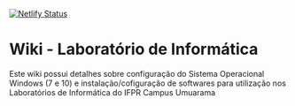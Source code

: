 [![Netlify Status](https://api.netlify.com/api/v1/badges/de8d5b64-5032-487e-93a2-500e3dd916d6/deploy-status)](https://app.netlify.com/sites/labsifpr/deploys)

# Wiki - Laboratório de Informática

Este wiki possui detalhes sobre configuração do Sistema Operacional Windows (7 e 10) e instalação/cofiguração de softwares para utilização nos Laboratórios de Informática do IFPR Campus Umuarama